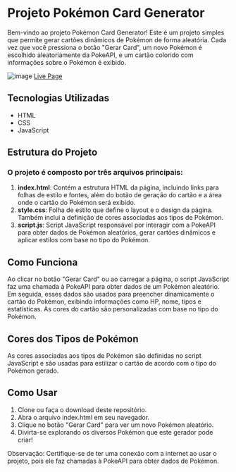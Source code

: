 <h1>Projeto Pokémon Card Generator</h1>
<p>Bem-vindo ao projeto Pokémon Card Generator! Este é um projeto simples que permite gerar cartões dinâmicos de Pokémon de forma aleatória. Cada vez que você pressiona o botão "Gerar Card", um novo Pokémon é escolhido aleatoriamente da PokeAPI, e um cartão colorido com informações sobre o Pokémon é exibido.
</p>

![image](https://github.com/Jeanpk12/Gerador-de-Card-de-Pokemon-/assets/122842874/bb55cb86-f9af-4b01-ac4d-312cd4b715e0)
<a href="https://jeanpk12.github.io/Gerador-de-Card-de-Pokemon-/" target="_blank">Live Page</a>



<h2>Tecnologias Utilizadas</h2>
<ul>
  <li>HTML</li>
  <li>CSS</li>
  <li>JavaScript</li>
</ul>

<h2>Estrutura do Projeto</h2>
<h3>O projeto é composto por três arquivos principais:
</h3>

<ol>
<li><strong>index.html</strong>: Contém a estrutura HTML da página, incluindo links para folhas de estilo e fontes, além do botão de geração do cartão e a área onde o cartão do Pokémon será exibido.
</li>
<li><strong>style.css</strong>: Folha de estilo que define o layout e o design da página. Também inclui a definição de cores associadas aos tipos de Pokémon.
</li>
<li><strong>script.js</strong>: Script JavaScript responsável por interagir com a PokeAPI para obter dados de Pokémon aleatórios, gerar cartões dinâmicos e aplicar estilos com base no tipo do Pokémon.
</li>
</ol>

<h2>Como Funciona</h2>
<p>Ao clicar no botão "Gerar Card" ou ao carregar a página, o script JavaScript faz uma chamada à PokeAPI para obter dados de um Pokémon aleatório. Em seguida, esses dados são usados para preencher dinamicamente o cartão do Pokémon, exibindo informações como HP, nome, tipos e estatísticas. As cores do cartão são personalizadas com base no tipo do Pokémon.
</p>

<h2>Cores dos Tipos de Pokémon</h2>
<p>As cores associadas aos tipos de Pokémon são definidas no script JavaScript e são usadas para estilizar o cartão de acordo com o tipo do Pokémon gerado.
</p>

<h2>Como Usar</h2>
<ol>
<li>Clone ou faça o download deste repositório.</li>
<li>Abra o arquivo index.html em seu navegador.</li>
<li>Clique no botão "Gerar Card" para ver um novo Pokémon aleatório.</li>
<li>Divirta-se explorando os diversos Pokémon que este gerador pode criar!</li>
</ol>

<p>Observação: Certifique-se de ter uma conexão com a internet ao usar o projeto, pois ele faz chamadas à PokeAPI para obter dados de Pokémon.</p>
